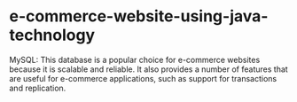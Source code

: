 # e-commerce-website-using-java-technology
MySQL:
This database is a popular choice for e-commerce websites because it is scalable and reliable. It also provides a number of features that are useful for e-commerce applications, such as support for transactions and replication.
